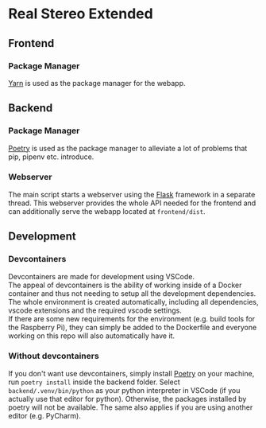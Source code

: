 # Real Stereo Extended

## Frontend

### Package Manager
[Yarn](https://yarnpkg.com) is used as the package manager for the webapp.


## Backend

### Package Manager
[Poetry](https://python-poetry.org) is used as the package manager to alleviate a lot of problems that pip, pipenv etc. introduce.

### Webserver
The main script starts a webserver using the [Flask](https://flask.palletsprojects.com) framework in a separate thread. This webserver provides the whole API needed for the frontend and can additionally serve the webapp located at `frontend/dist`.


## Development

### Devcontainers
Devcontainers are made for development using VSCode.  
The appeal of devcontainers is the ability of working inside of a Docker container and thus not needing to setup all the development dependencies. The whole environment is created automatically, including all dependencies, vscode extensions and the required vscode settings.  
If there are some new requirements for the environment (e.g. build tools for the Raspberry Pi), they can simply be added to the Dockerfile and everyone working on this repo will also automatically have it.

### Without devcontainers
If you don't want use devcontainers, simply install [Poetry](https://python-poetry.org) on your machine, run `poetry install` inside the backend folder. Select `backend/.venv/bin/python` as your python interpreter in VSCode (if you actually use that editor for python). Otherwise, the packages installed by poetry will not be available. The same also applies if you are using another editor (e.g. PyCharm).